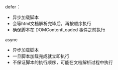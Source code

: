 defer：

* 异步加载脚本
* 会等html文档解析完毕后，再按顺序执行
* 确保脚本在 DOMContentLoaded 事件之前执行

async

* 异步加载脚本
* 一旦脚本加载完成就立即执行
* 不保证脚本的执行顺序，可能在文档解析过程中执行